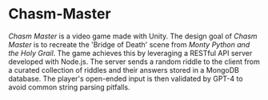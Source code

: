 # Chasm-Master

_Chasm Master_ is a video game made with Unity. The design goal of _Chasm Master_ is to recreate the 'Bridge of Death' scene from _Monty Python and the Holy Grail_. The game achieves this by leveraging a RESTful API server developed with Node.js. The server sends a random riddle to the client from a curated collection of riddles and their answers stored in a MongoDB database. The player's open-ended input is then validated by GPT-4 to avoid common string parsing pitfalls.

